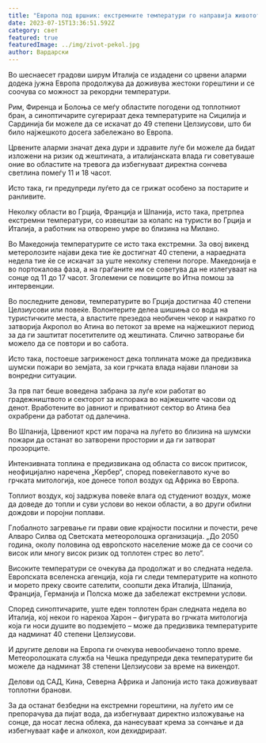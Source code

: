 ```yaml
---
title: "Европа под вршник: екстремните температури го направија животот пекол "
date: 2023-07-15T13:36:51.592Z
category: свет
featured: true
featuredImage: ../img/zivot-pekol.jpg
author: Вардарски
---
```

<!--StartFragment-->

Во шеснаесет градови ширум Италија се издадени со црвени аларми додека јужна Европа продолжува да доживува жестоки горештини и се соочува со можност за рекордни температури.

Рим, Фиренца и Болоња се меѓу областите погодени од топлотниот бран, а синоптичарите сугерираат дека температурите на Сицилија и Сардинија би можеле да се искачат до 49 степени Целзиусови, што би било најжешкото досега забележано во Европа.

Црвените аларми значат дека дури и здравите луѓе би можеле да бидат изложени на ризик од жештината, а италијанската влада ги советуваше оние во областите на тревога да избегнуваат директна сончева светлина помеѓу 11 и 18 часот.

Исто така, ги предупреди луѓето да се грижат особено за постарите и ранливите.

Неколку области во Грција, Франција и Шпанија, исто така, претрпеа екстремни температури, со извештаи за колапс на туристи во Грција и Италија, а работник на отворено умре во близина на Милано.

Во Македонија температурите се исто така екстремни. За овој викенд метеролозите најави дека тие ќе достигнат 40 степени, а нараедната недела тие ќе се искачат за уште неколку степени погоре. Македонија е во портокалова фаза, а на граѓаните им се советува да не излегуваат на сонце од 11 до 17 часот. Зголемени се повиците во Итна помош за интервенции.  

<!--EndFragment-->

<!--StartFragment-->

Во последните денови, температурите во Грција достигнаа 40 степени Целзиусови или повеќе. Волонтерите делеа шишиња со вода на туристичките места, а властите презедоа необичен чекор и накратко го затворија Акропол во Атина во петокот за време на најжешкиот период за да ги заштитат посетителите од жештината. Слично затворање би можело да се повтори и во сабота.

Исто така, постоеше загриженост дека топлината може да предизвика шумски пожари во земјата, за кои грчката влада најави планови за вонредни ситуации.

За прв пат беше воведена забрана за луѓе кои работат во градежништвото и секторот за испорака во најжешките часови од денот. Вработените во јавниот и приватниот сектор во Атина беа охрабрени да работат од далечина.

<!--EndFragment-->

<!--StartFragment-->

Во Шпанија, Црвениот крст им порача на луѓето во близина на шумски пожари да останат во затворени простории и да ги затворат прозорците.

Интензивната топлина е предизвикана од областа со висок притисок, неофицијално наречена „Кербер“, според повеќеглавото куче во грчката митологија, кое донесе топол воздух од Африка во Европа.

Топлиот воздух, кој задржува повеќе влага од студениот воздух, може да доведе до топли и суви услови во некои области, а во други обилни дождови и поројни поплави.

Глобалното загревање ги прави овие крајности посилни и почести, рече Алваро Силва од Светската метеоролошка организација. „До 2050 година, околу половина од европското население може да се соочи со висок или многу висок ризик од топлотен стрес во лето“.

<!--EndFragment-->

<!--StartFragment-->

Високите температури се очекува да продолжат и во следната недела. Европската вселенска агенција, која ги следи температурите на копното и морето преку своите сателити, соопшти дека Италија, Шпанија, Франција, Германија и Полска може да забележат екстремни услови.

Според синоптичарите, уште еден топлотен бран следната недела во Италија, кој некои го нарекоа Харон – фигурата во грчката митологија која ги носи душите во подземјето – може да предизвика температурите да надминат 40 степени Целзиусови.

И другите делови на Европа ги очекува невообичаено топло време. Метеоролошката служба на Чешка предупреди дека температурите би можеле да надминат 38 степени Целзиусови за време на викендот.

Делови од САД, Кина, Северна Африка и Јапонија исто така доживуваат топлотни бранови.

За да останат безбедни на екстремни горештини, на луѓето им се препорачува да пијат вода, да избегнуваат директно изложување на сонце, да носат лесна облека, да нанесуваат крема за сончање и да избегнуваат кафе и алкохол, кои дехидрираат.

<!--EndFragment-->